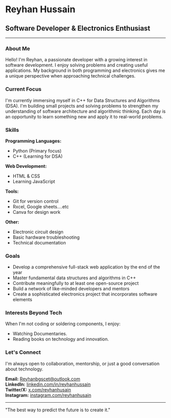 # Reyhan Hussain

## Software Developer & Electronics Enthusiast

---

### About Me

Hello! I'm Reyhan, a passionate developer with a growing interest in software development. I enjoy solving problems and creating useful applications. My background in both programming and electronics gives me a unique perspective when approaching technical challenges.

### Current Focus

I'm currently immersing myself in C++ for Data Structures and Algorithms (DSA). I'm building small projects and solving problems to strengthen my understanding of software architecture and algorithmic thinking. Each day is an opportunity to learn something new and apply it to real-world problems.

### Skills

**Programming Languages:**
* Python (Primary focus)
* C++ (Learning for DSA)

**Web Development:**
* HTML & CSS
* Learning JavaScript

**Tools:**
* Git for version control
* Rxcel, Google sheets....etc
* Canva for design work

**Other:**
* Electronic circuit design
* Basic hardware troubleshooting
* Technical documentation

### Goals

* Develop a comprehensive full-stack web application by the end of the year
* Master fundamental data structures and algorithms in C++
* Contribute meaningfully to at least one open-source project
* Build a network of like-minded developers and mentors
* Create a sophisticated electronics project that incorporates software elements

### Interests Beyond Tech

When I'm not coding or soldering components, I enjoy:
* Watching Documentaries.
* Reading books on technology and innovation.

### Let's Connect

I'm always open to collaboration, mentorship, or just a good conversation about technology.

**Email:** [Reyhanbgscet@outlook.com](mailto:Reyhanbgscet@outlook.com)  
**LinkedIn:** [linkedin.com/in/reyhanhussain](https://linkedin.com/in/reyhanhussain)  
**Twitter/X:** [x.com/reyhanhusain](https://x.com/reyhanhusain)  
**Instagram:** [instagram.com/reyhanhusain](https://instagram.com/reyhanhusain)  

---

"The best way to predict the future is to create it."
